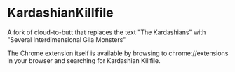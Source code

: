# KardashianKillfile
A fork of cloud-to-butt that replaces the text "The Kardashians" with "Several Interdimensional Gila Monsters"

The Chrome extension itself is available by browsing to chrome://extensions in your browser and searching for Kardashian Killfile.
